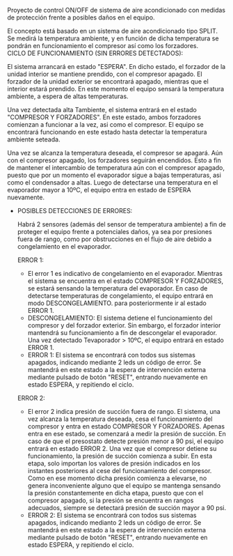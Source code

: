 Proyecto de control ON/OFF de sistema de aire acondicionado con medidas de protección frente a posibles daños en el equipo.  

El concepto está basado en un sistema de aire acondicionado tipo SPLIT. Se medirá la temperatura ambiente, y en función de dicha temperatura se pondrán en funcionamiento el compresor así como los forzadores.  
CICLO DE FUNCIONAMIENTO (SIN ERRORES DETECTADOS): 

El sistema arrancará en estado "ESPERA". En dicho estado, el forzador de la unidad interior se mantiene prendido, con el compresor apagado. El forzador de la unidad exterior se encontrará apagado, mientras que el interior estará prendido. En este momento el equipo sensará la temperatura ambiente, a espera de altas temperaturas.


 Una vez detectada alta Tambiente, el sistema entrará en el estado "COMPRESOR Y FORZADORES". En este estado, ambos forzadores comienzan a funcionar a la vez, asi como el compresor. El equipo se encontrará funcionando en este estado hasta detectar la temperatura ambiente seteada.

 
 Una vez se alcanza la temperatura deseada, el compresor se apagará. Aún con el compresor apagado, los forzadores seguirán encendidos. Esto a fin de mantener el intercambio de temperatura aún con el compresor apagado, puesto que por un momento el evaporador sigue a bajas temperaturas, asi como el condensador a altas. Luego de detectarse una temperatura en el evaporador mayor a 10ºC, el equipo entra en estado de ESPERA nuevamente. 

  * POSIBLES DETECCIONES DE ERRORES:

    Habrá 2 sensores (además del sensor de temperatura ambiente) a fin de proteger el equipo frente a potenciales daños, ya sea por presiones fuera de rango, como por obstrucciones en el flujo de aire debido a congelamiento en el evaporador.


    ERROR 1:
    - El error 1 es indicativo de congelamiento en el evaporador. Mientras el sistema se encuentra en el estado COMPRESOR Y FORZADORES, se estará sensando la temperatura del evaporador. En caso de detectarse temperaturas de congelamiento, el equipo entrará en modo DESCONGELAMIENTO. para posteriormente ir al estado ERROR 1.
    - DESCONGELAMIENTO: El sistema detiene el funcionamiento del compresor y del forzador exterior. Sin embargo, el forzador interior mantendrá su funcionamiento a fin de descongelar el evaporador. Una vez detectado Tevaporador > 10ºC, el equipo entrará en estado ERROR 1.
    - ERROR 1: El sistema se encontrará con todos sus sistemas apagados, indicando mediante 2 leds un código de error. Se mantendrá en este estado a la espera de intervención externa mediante pulsado de botón "RESET", entrando nuevamente en estado ESPERA, y repitiendo el ciclo.
   
    ERROR 2:
    - El error 2 indica presión de succión fuera de rango. El sistema, una vez alcanza la temperatura deseada, cesa el funcionamiento del compresor y entra en estado COMPRESOR Y FORZADORES. Apenas entra en ese estado, se comenzará a medir la presión de succión. En caso de que el presostato detecte presión menor a 90 psi, el equipo entrará en estado ERROR 2. Una vez que el compresor detiene su funcionamiento, la presión de succión comienza a subir. En esta etapa, solo importan los valores de presión indicados en los instantes posteriores al cese del funcionamiento del compresor. Como en ese momento dicha presión comienza a elevarse, no genera inconveniente alguno que el equipo se mantenga sensando la presión constantemente en dicha etapa, puesto que con el compresor apagado, si la presión se encuentra en rangos adecuados, siempre se detectará presión de succión mayor a 90 psi.
    - ERROR 2: El sistema se encontrará con todos sus sistemas apagados, indicando medianto 2 leds un código de error. Se mantendrá en este estado a la espera de intervención externa mediante pulsado de botón "RESET", entrando nuevamente en estado ESPERA, y repitiendo el ciclo.
